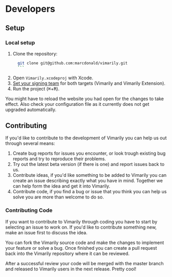 # Developers

## Setup

### Local setup

1. Clone the repository:
	  ```bash
		git clone git@github.com:marcdonald/vimarily.git
		```
2. Open `Vimarily.xcodeproj` with Xcode.
3. [Set your signing team](https://help.apple.com/xcode/mac/current/#/dev23aab79b4) for both targets (Vimarily and
	 Vimarily Extension).
4. Run the project (<kbd>⌘</kbd>+<kbd>R</kbd>).

You might have to reload the website you had open for the changes to take effect. Also check your configuration file as
it currently does not get upgraded automatically.

## Contributing

If you'd like to contribute to the development of Vimarily you can help us out through several means:

1. Create bug reports for issues you encounter, or look trough existing bug reports and try to reproduce their problems.
2. Try out the latest beta version (if there is one) and report issues back to us.
3. Contribute ideas, if you'd like something to be added to Vimarily you can create an issue describing exactly what you
	 have in mind. Together we can help form the idea and get it into Vimarily.
4. Contribute code, if you find a bug or issue that you think you can help us solve you are more than welcome to do so.

### Contributing Code

If you want to contribute to Vimarily through coding you have to start by selecting an issue to work on. If you'd like
to contribute something new, make an issue first to discuss the idea.

You can fork the Vimarily source code and make the changes to implement your feature or solve a bug. Once finished you
can create a pull request back into the Vimarily repository where it can be reviewed.

After a successful review your code will be merged with the master branch and released to Vimarily users in the next
release. Pretty cool!
